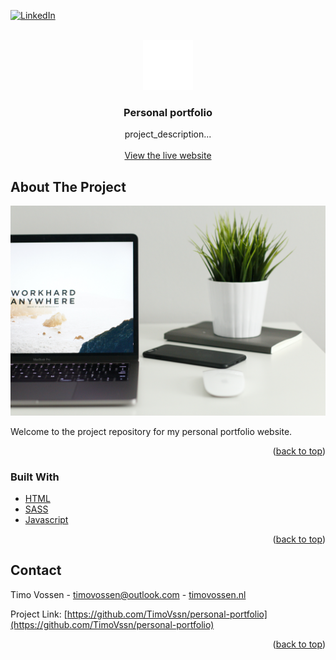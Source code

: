 <div id="top"></div>

[![LinkedIn][linkedin-shield]][linkedin-url]



<!-- PROJECT LOGO -->
<br />
<div align="center">
  <a href="https://github.com/TimoVssn/personal-portfolio">
    <img src="images/Logo_white.png" alt="Logo" width="80" height="80">
  </a>

<h3 align="center">Personal portfolio</h3>

  <p align="center">
    project_description...
    <br />
    <br />
    <a href="https://timovossen.nl">View the live website</a>
  </p>
</div>


<!-- ABOUT THE PROJECT -->
## About The Project

[![Product Name Screen Shot][product-screenshot]](https://timovossen.nl)

Welcome to the project repository for my personal portfolio website.

<p align="right">(<a href="#top">back to top</a>)</p>



### Built With

* [HTML](https://developer.mozilla.org/en-US/docs/Web/HTML)
* [SASS](https://sass-lang.com/)
* [Javascript](https://developer.mozilla.org/en-US/docs/Web/JavaScript)

<p align="right">(<a href="#top">back to top</a>)</p>


<!-- CONTACT -->
## Contact

Timo Vossen - timovossen@outlook.com - [timovossen.nl](https://timovossen.nl)

Project Link: [https://github.com/TimoVssn/personal-portfolio](https://github.com/TimoVssn/personal-portfolio)

<p align="right">(<a href="#top">back to top</a>)</p>



<!-- MARKDOWN LINKS & IMAGES -->
[linkedin-shield]: https://img.shields.io/badge/-LinkedIn-black.svg?style=for-the-badge&logo=linkedin&colorB=555
[linkedin-url]: https://www.linkedin.com/in/timovossen/
[product-screenshot]: images/screenshot.jpg